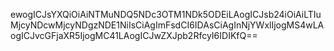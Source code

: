 ewogICJsYXQiOiAiNTMuNDQ5NDc3OTM1NDk5ODEiLAogICJsb24iOiAiLTIuMjcyNDcwMjcyNDgzNDE1NiIsCiAgImFsdCI6IDAsCiAgInNjYWxlIjogMS4wLAogICJvcGFjaXR5IjogMC41LAogICJwZXJpb2RfcyI6IDIKfQ==